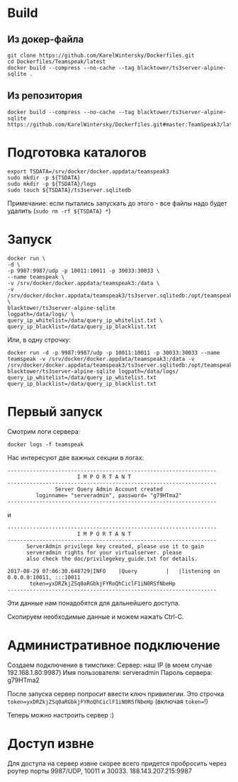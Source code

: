 # Build 

## Из докер-файла

	git clone https://github.com/KarelWintersky/Dockerfiles.git
	cd Dockerfiles/Teamspeak/latest
	docker build --compress --no-cache --tag blacktower/ts3server-alpine-sqlite .

## Из репозитория 

	docker build --compress --no-cache --tag blacktower/ts3server-alpine-sqlite https://github.com/KarelWintersky/Dockerfiles.git#master:TeamSpeak3/latest

# Подготовка каталогов

```
export TSDATA=/srv/docker/docker.appdata/teamspeak3
sudo mkdir -p ${TSDATA}
sudo mkdir -p ${TSDATA}/logs
sudo touch ${TSDATA}/ts3server.sqlitedb
```
Примечание: если пытались запускать до этого - все файлы надо будет удалить (`sudo rm -rf ${TSDATA} *`)

# Запуск

```
docker run \ 
-d \
-p 9987:9987/udp -p 10011:10011 -p 30033:30033 \
--name teamspeak \ 
-v /srv/docker/docker.appdata/teamspeak3:/data \ 
-v /srv/docker/docker.appdata/teamspeak3/ts3server.sqlitedb:/opt/teamspeak/ts3server.sqlitedb \
blacktower/ts3server-alpine-sqlite
logpath=/data/logs/ \ 
query_ip_whitelist=/data/query_ip_whitelist.txt \ 
query_ip_blacklist=/data/query_ip_blacklist.txt
```

Или, в одну строчку:
```
docker run -d -p 9987:9987/udp -p 10011:10011 -p 30033:30033 --name teamspeak -v /srv/docker/docker.appdata/teamspeak3:/data -v /srv/docker/docker.appdata/teamspeak3/ts3server.sqlitedb:/opt/teamspeak/ts3server.sqlitedb blacktower/ts3server-alpine-sqlite logpath=/data/logs/ query_ip_whitelist=/data/query_ip_whitelist.txt query_ip_blacklist=/data/query_ip_blacklist.txt

```


# Первый запуск

Смотрим логи сервера:

	docker logs -f teamspeak

Нас интересуют две важных секции в логах:
```
------------------------------------------------------------------
                      I M P O R T A N T
------------------------------------------------------------------
               Server Query Admin Account created
         loginname= "serveradmin", password= "g79HTma2"
------------------------------------------------------------------

```

и

```
------------------------------------------------------------------
                      I M P O R T A N T
------------------------------------------------------------------
      ServerAdmin privilege key created, please use it to gain
      serveradmin rights for your virtualserver. please
      also check the doc/privilegekey_guide.txt for details.

2017-08-29 07:06:30.648729|INFO    |Query         |   |listening on 0.0.0.0:10011, :::10011
       token=yxDRZkjZSq0aRGbkjFYRoQhCiclF1iN0RSfNbeHp
------------------------------------------------------------------

```

Эти данные нам понадобятся для дальнейшего доступа. 

Скопируем необходимые данные и можем нажать Ctrl-C.   

# Административное подключение

Создаем подключение в тимспике:
Сервер: наш IP (в моем случае 192.168.1.80:9987)
Имя пользователя: serveradmin
Пароль сервера: g79HTma2

После запуска сервер попросит ввести ключ привилегии. Это строчка `token=yxDRZkjZSq0aRGbkjFYRoQhCiclF1iN0RSfNbeHp` (включая `token=`!)

Теперь можно настроить сервер :)

# Доступ извне

Для доступа на сервер извне скорее всего придется пробросить через роутер порты 9987/UDP, 10011 и 30033.
188.143.207.215:9987